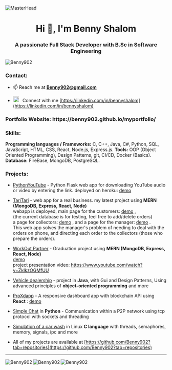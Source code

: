 ![MasterHead](https://miro.medium.com/v2/resize:fit:1400/1*YZ2fsT9k1CmlMil-Fda0Zg.png)
<h1 align="center">Hi 👋, I'm Benny Shalom</h1>
<h3 align="center">A passionate Full Stack Developer with B.Sc in Software Engineering</h3>

<p align="left"> <img src="https://komarev.com/ghpvc/?username=Benny902&label=Profile%20views&color=0e75b6&style=flat" alt="Benny902" /></p>

<h3 align="left">Contact:</h3>

- 📫 Reach me at **Benny902@gmail.com**

- <img src="https://upload.wikimedia.org/wikipedia/commons/thumb/8/81/LinkedIn_icon.svg/2048px-LinkedIn_icon.svg.png" alt="redux" width="18" height="18"/></a>  &nbsp;&nbsp;Connect with me [https://linkedin.com/in/bennyshalom](https://linkedin.com/in/bennyshalom) 

<h3 align="left">Portfolio Website: https://benny902.github.io/myportfolio/</h3>
<p align="left"> 



<h3 align="left">Skills:</h3>
<p align="left"> 
  
<b>Programming languages / Frameworks:</b> C, C++, Java, C#, Python, SQL, JavaScript, HTML, CSS, React, Node.js, Express.js.
<b>Tools:</b> OOP (Object Oriented Programming), Design Patterns, git, CI/CD, Docker (Basics).
<b>Database:</b> FireBase, MongoDB, PostgreSQL.

  
</p>


<h3 align="left">Projects:</h3>
<p align="left"> 

- [PythonYouTube](https://github.com/Benny902/pythonYouTube) - Python Flask web app for downloading YouTube audio or video by entering the link.
deployed on heroku: [demo](https://flaskyoutube-b4d7fccba6a3.herokuapp.com/)

- [TariTari](https://github.com/Benny902/tari) - web app for a real business. my latest project using <b>MERN (MongoDB, Express, React, Node)</b>  <br>
webapp is deployed, main page for the customers: [demo](https://tari-tari-5c1910427284.herokuapp.com) , <br>
(the current database is for testing, feel free to add/delete orders) <br>
a page for collectors: [demo](https://tari-tari-5c1910427284.herokuapp.com/collector) , and a page for the manager: [demo](https://tari-tari-5c1910427284.herokuapp.com/manager) . <br>
This web app solves the manager's problem of needing to deal with the orders on phone, and directing each order to the collectors (those who prepare the orders).  <br>

- [WorkOut Partner](https://github.com/Benny902/WorkoutPartner) - Graduation project using <b>MERN (MongoDB, Express, React, Node)</b>  <br>
[demo](https://workoutpartners.herokuapp.com) <br> project presentation video: https://www.youtube.com/watch?v=ZkIkzOGMfUU
  
- [Vehicle dealership](https://github.com/Benny902/vehicle-project-java) - project in <b>Java</b>, with Gui and Design Patterns, Using advanced principles of <b>object-oriented programming</b> and more

- [ProXdapp](https://github.com/Benny902/proxdapp) - A responsive dashboard app with blockchain API using <b>React</b> : [demo](https://benny902.github.io/proxdapp/)
  
- [Simple Chat](https://github.com/Benny902/tcpClientServer) in <b>Python</b> - Communication within a P2P network using tcp protocol with sockets and threading 
  
- [Simulation of a car wash](https://github.com/Benny902/carWashSimulation) in Linux <b>C language</b> with threads, semaphores, memory, signals, ipc and more 
  
- All of my projects are available at [https://github.com/Benny902?tab=repositories](https://github.com/Benny902?tab=repositories)
</p>

<hr>
<img align="left" src="https://github-readme-stats.vercel.app/api/top-langs?username=Benny902&show_icons=true&locale=en&layout=compact" alt="Benny902" />
<img align="left" src="https://github-readme-stats.vercel.app/api?username=Benny902&show_icons=true&locale=en" alt="Benny902" />
<img align="left" src="https://github-readme-streak-stats.herokuapp.com/?user=Benny902&" alt="Benny902" />


